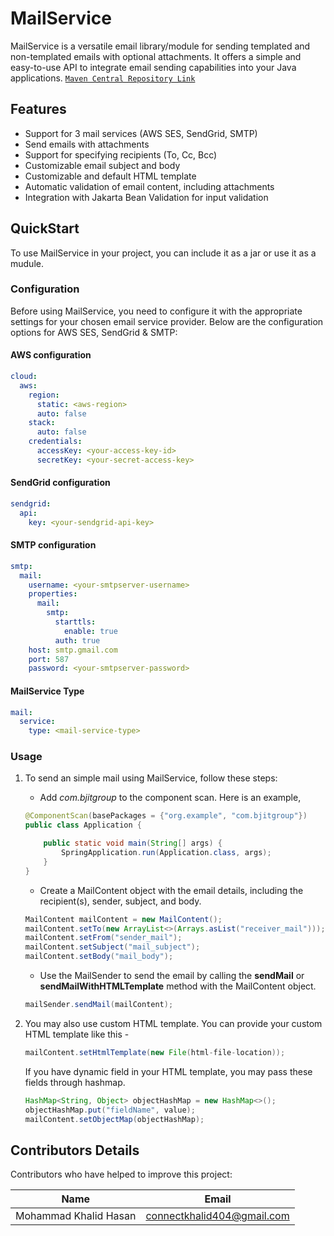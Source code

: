 # MailService

MailService is a versatile email library/module for sending templated and non-templated emails with optional attachments. It offers a simple and easy-to-use API to integrate email sending capabilities into your Java applications.
[`Maven Central Repository Link`]([https://www.oracle.com/java/technologies/javase/jdk17-archive-downloads.html](https://central.sonatype.com/artifact/com.bjitgroup/emailservice))

## Features

- Support for 3 mail services (AWS SES, SendGrid, SMTP)
- Send emails with attachments
- Support for specifying recipients (To, Cc, Bcc)
- Customizable email subject and body
- Customizable and default HTML template
- Automatic validation of email content, including attachments
- Integration with Jakarta Bean Validation for input validation

## QuickStart

To use MailService in your project, you can include it as a jar or use it as a mudule.

### Configuration

Before using MailService, you need to configure it with the appropriate settings for your chosen email service provider. Below are the configuration options for AWS SES, SendGrid & SMTP:

#### AWS configuration

```yml
cloud:
  aws:
    region:
      static: <aws-region>
      auto: false
    stack:
      auto: false
    credentials:
      accessKey: <your-access-key-id>
      secretKey: <your-secret-access-key>
```

#### SendGrid configuration

```yml
sendgrid:
  api:
    key: <your-sendgrid-api-key>
```

#### SMTP configuration

```yml
smtp:
  mail:
    username: <your-smtpserver-username>
    properties:
      mail:
        smtp:
          starttls:
            enable: true
          auth: true
    host: smtp.gmail.com
    port: 587
    password: <your-smtpserver-password>
```

#### MailService Type

```yml
mail:
  service:
    type: <mail-service-type>
```

### Usage

1. To send an simple mail using MailService, follow these steps:

   - Add _com.bjitgroup_ to the component scan. Here is an example,

   ```java
   @ComponentScan(basePackages = {"org.example", "com.bjitgroup"})
   public class Application {

       public static void main(String[] args) {
           SpringApplication.run(Application.class, args);
       }
   }
   ```

   - Create a MailContent object with the email details, including the recipient(s), sender, subject, and body.

   ```java
   MailContent mailContent = new MailContent();
   mailContent.setTo(new ArrayList<>(Arrays.asList("receiver_mail")));
   mailContent.setFrom("sender_mail");
   mailContent.setSubject("mail_subject");
   mailContent.setBody("mail_body");
   ```

   - Use the MailSender to send the email by calling the **sendMail** or **sendMailWithHTMLTemplate** method with the MailContent object.

   ```java
   mailSender.sendMail(mailContent);
   ```

2. You may also use custom HTML template. You can provide your custom HTML template like this -
   ```java
   mailContent.setHtmlTemplate(new File(html-file-location));
   ```
   If you have dynamic field in your HTML template, you may pass these fields through hashmap.
   ```java
   HashMap<String, Object> objectHashMap = new HashMap<>();
   objectHashMap.put("fieldName", value);
   mailContent.setObjectMap(objectHashMap);
   ```

## Contributors Details

Contributors who have helped to improve this project:

| Name                  | Email                      |
| --------------------- | -------------------------- |
| Mohammad Khalid Hasan | connectkhalid404@gmail.com |
